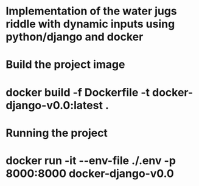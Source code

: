 # Implementation of the water jugs riddle with dynamic inputs using python/django and docker

# Build the project image

# docker build -f Dockerfile -t docker-django-v0.0:latest .

# Running the project

# docker run -it --env-file ./.env -p 8000:8000 docker-django-v0.0

